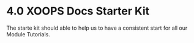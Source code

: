 # 4.0 XOOPS Docs Starter Kit

The starte kit should able to help us  to have a consistent start for all our Module Tutorials.


